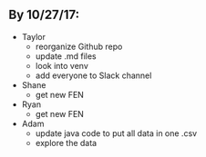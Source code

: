 ## By 10/27/17:
- Taylor
    - reorganize Github repo
    - update .md files
    - look into venv
    - add everyone to Slack channel
- Shane
    - get new FEN
- Ryan
    - get new FEN
- Adam
    - update java code to put all data in one .csv
    - explore the data